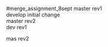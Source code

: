 #merge_assignment_8sept
master rev1 <br>
develop initial change <br>
master rev2 <br>
dev rev1 <br>

mas rev2
